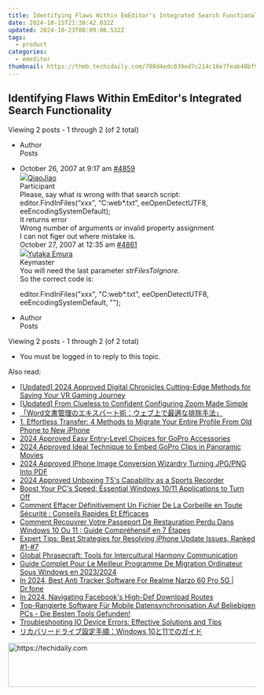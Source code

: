 ```yaml
---
title: Identifying Flaws Within EmEditor's Integrated Search Functionality
date: 2024-10-15T21:30:42.032Z
updated: 2024-10-23T08:09:06.532Z
tags:
  - product
categories:
  - emeditor
thumbnail: https://thmb.techidaily.com/708d4edc039ed7c214c16e7feab40bf91a645580b8d3db79c4bbb485b6d5ebd5.png
---
```


## Identifying Flaws Within EmEditor's Integrated Search Functionality

Viewing 2 posts - 1 through 2 (of 2 total)

* Author  
Posts
* October 26, 2007 at 9:17 am [#4859](https://tools.techidaily.com/emeditor/products/)  
[![](https://secure.gravatar.com/avatar/e4b3430962364a05c69af317cc2183cf?s=80&d=identicon&r=g)QiaoJiao](https://www.emeditor.com/forums/users/QiaoJiao/ "View QiaoJiao's profile")  
Participant  
Please, say what is wrong with that search script:  
 editor.FindInFiles(“xxx”, “C:web\*.txt”, eeOpenDetectUTF8, eeEncodingSystemDefault);  
 It returns error  
Wrong number of arguments or invalid property assignment  
 I can not figer out where mistake is.  
October 27, 2007 at 12:35 am [#4861](https://tools.techidaily.com/emeditor/products/)  
[![](https://secure.gravatar.com/avatar/a0a6377144ed3636f985d87303f65ed2?s=80&d=identicon&r=g)Yutaka Emura](https://www.emeditor.com/forums/users/yemura/ "View Yutaka Emura's profile")  
Keymaster  
You will need the last parameter _strFilesToIgnore_.  
 So the correct code is:  
    
	editor.FindInFiles("xxx", "C:web*.txt", eeOpenDetectUTF8, eeEncodingSystemDefault, "");
* Author  
Posts

Viewing 2 posts - 1 through 2 (of 2 total)

* You must be logged in to reply to this topic.

<ins class="adsbygoogle"
     style="display:block"
     data-ad-format="autorelaxed"
     data-ad-client="ca-pub-7571918770474297"
     data-ad-slot="1223367746"></ins>

<ins class="adsbygoogle"
     style="display:block"
     data-ad-client="ca-pub-7571918770474297"
     data-ad-slot="8358498916"
     data-ad-format="auto"
     data-full-width-responsive="true"></ins>

<span class="atpl-alsoreadstyle">Also read:</span>
<div><ul>
<li><a href="https://screen-recording.techidaily.com/updated-2024-approved-digital-chronicles-cutting-edge-methods-for-saving-your-vr-gaming-journey/"><u>[Updated] 2024 Approved Digital Chronicles Cutting-Edge Methods for Saving Your VR Gaming Journey</u></a></li>
<li><a href="https://some-knowledge.techidaily.com/updated-from-clueless-to-confident-configuring-zoom-made-simple/"><u>[Updated] From Clueless to Confident Configuring Zoom Made Simple</u></a></li>
<li><a href="https://win-latest.techidaily.com/1728471510736-word/"><u>「Word文書管理のエキスパート術：ウェブ上で最適な排除手法」</u></a></li>
<li><a href="https://win-latest.techidaily.com/1-effortless-transfer-4-methods-to-migrate-your-entire-profile-from-old-phone-to-new-iphone/"><u>1. Effortless Transfer: 4 Methods to Migrate Your Entire Profile From Old Phone to New iPhone</u></a></li>
<li><a href="https://fox-friendly.techidaily.com/2024-approved-easy-entry-level-choices-for-gopro-accessories/"><u>2024 Approved Easy Entry-Level Choices for GoPro Accessories</u></a></li>
<li><a href="https://some-knowledge.techidaily.com/2024-approved-ideal-technique-to-embed-gopro-clips-in-panoramic-movies/"><u>2024 Approved Ideal Technique to Embed GoPro Clips in Panoramic Movies</u></a></li>
<li><a href="https://extra-approaches.techidaily.com/2024-approved-iphone-image-conversion-wizardry-turning-jpgpng-into-pdf/"><u>2024 Approved IPhone Image Conversion Wizardry Turning JPG/PNG Into PDF</u></a></li>
<li><a href="https://fox-info.techidaily.com/2024-approved-unboxing-t5s-capability-as-a-sports-recorder/"><u>2024 Approved Unboxing T5's Capability as a Sports Recorder</u></a></li>
<li><a href="https://win-top.techidaily.com/boost-your-pcs-speed-essential-windows-1011-applications-to-turn-off/"><u>Boost Your PC's Speed: Essential Windows 10/11 Applications to Turn Off</u></a></li>
<li><a href="https://win-latest.techidaily.com/comment-effacer-definitivement-un-fichier-de-la-corbeille-en-toute-securite-conseils-rapides-et-efficaces/"><u>Comment Effacer Définitivement Un Fichier De La Corbeille en Toute Sécurité : Conseils Rapides Et Efficaces</u></a></li>
<li><a href="https://win-latest.techidaily.com/comment-recouvrer-votre-passeport-de-restauration-perdu-dans-windows-10-ou-11-guide-comprehensif-en-7-etapes/"><u>Comment Recouvrer Votre Passeport De Restauration Perdu Dans Windows 10 Ou 11 : Guide Compréhensif en 7 Étapes</u></a></li>
<li><a href="https://win-latest.techidaily.com/expert-tips-best-strategies-for-resolving-iphone-update-issues-ranked-1-7/"><u>Expert Tips: Best Strategies for Resolving iPhone Update Issues, Ranked #1-#7</u></a></li>
<li><a href="https://mondly-stories.techidaily.com/global-phrasecraft-tools-for-intercultural-harmony-communication/"><u>Global Phrasecraft: Tools for Intercultural Harmony Communication</u></a></li>
<li><a href="https://win-latest.techidaily.com/guide-complet-pour-le-meilleur-programme-de-migration-ordinateur-sous-windows-en-20232024/"><u>Guide Complet Pour Le Meilleur Programme De Migration Ordinateur Sous Windows en 2023/2024</u></a></li>
<li><a href="https://android-location-track.techidaily.com/in-2024-best-anti-tracker-software-for-realme-narzo-60-pro-5g-drfone-by-drfone-virtual-android/"><u>In 2024, Best Anti Tracker Software For Realme Narzo 60 Pro 5G | Dr.fone</u></a></li>
<li><a href="https://facebook-video-recording.techidaily.com/in-2024-navigating-facebooks-high-def-download-routes/"><u>In 2024, Navigating Facebook's High-Def Download Routes</u></a></li>
<li><a href="https://win-latest.techidaily.com/top-rangierte-software-fur-mobile-datensynchronisation-auf-beliebigen-pcs-die-besten-tools-gefunden/"><u>Top-Rangierte Software Für Mobile Datensynchronisation Auf Beliebigen PCs - Die Besten Tools Gefunden!</u></a></li>
<li><a href="https://win-latest.techidaily.com/troubleshooting-io-device-errors-effective-solutions-and-tips/"><u>Troubleshooting IO Device Errors: Effective Solutions and Tips</u></a></li>
<li><a href="https://win-latest.techidaily.com/1728495563763-windows-1011/"><u>リカバリードライブ設定手順：Windows 10と11でのガイド</u></a></li>
</ul></div>

<!-- affiliate ads begin -->
<a href="https://appsumo.8odi.net/c/5597632/2130875/7443" target="_top" id="2130875">
  <img src="//a.impactradius-go.com/display-ad/7443-2130875" border="0" alt="https://techidaily.com" width="728" height="90"/>
</a>
<img height="0" width="0" src="https://appsumo.8odi.net/i/5597632/2130875/7443" style="position:absolute;visibility:hidden;" border="0" />
<!-- affiliate ads end -->

